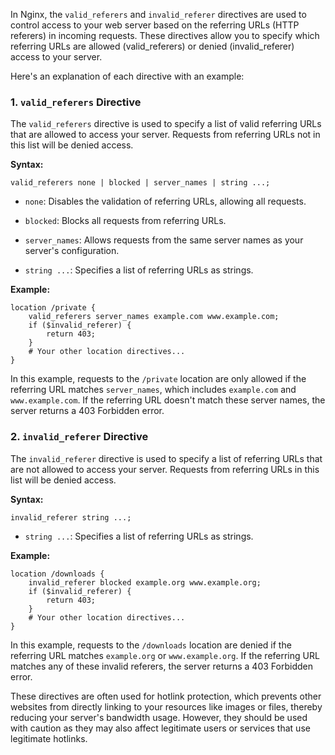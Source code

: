 In Nginx, the `valid_referers` and `invalid_referer` directives are used to control access to your web server based on the referring URLs (HTTP referers) in incoming requests. These directives allow you to specify which referring URLs are allowed (valid_referers) or denied (invalid_referer) access to your server. 

Here's an explanation of each directive with an example:

### 1. `valid_referers` Directive

The `valid_referers` directive is used to specify a list of valid referring URLs that are allowed to access your server. Requests from referring URLs not in this list will be denied access. 

**Syntax:**

```nginx
valid_referers none | blocked | server_names | string ...;
```

- `none`: Disables the validation of referring URLs, allowing all requests.

- `blocked`: Blocks all requests from referring URLs.

- `server_names`: Allows requests from the same server names as your server's configuration.

- `string ...`: Specifies a list of referring URLs as strings.

**Example:**

```nginx
location /private {
    valid_referers server_names example.com www.example.com;
    if ($invalid_referer) {
        return 403;
    }
    # Your other location directives...
}
```

In this example, requests to the `/private` location are only allowed if the referring URL matches `server_names`, which includes `example.com` and `www.example.com`. If the referring URL doesn't match these server names, the server returns a 403 Forbidden error.

### 2. `invalid_referer` Directive

The `invalid_referer` directive is used to specify a list of referring URLs that are not allowed to access your server. Requests from referring URLs in this list will be denied access.

**Syntax:**

```nginx
invalid_referer string ...;
```

- `string ...`: Specifies a list of referring URLs as strings.

**Example:**

```nginx
location /downloads {
    invalid_referer blocked example.org www.example.org;
    if ($invalid_referer) {
        return 403;
    }
    # Your other location directives...
}
```

In this example, requests to the `/downloads` location are denied if the referring URL matches `example.org` or `www.example.org`. If the referring URL matches any of these invalid referers, the server returns a 403 Forbidden error.

These directives are often used for hotlink protection, which prevents other websites from directly linking to your resources like images or files, thereby reducing your server's bandwidth usage. However, they should be used with caution as they may also affect legitimate users or services that use legitimate hotlinks.
